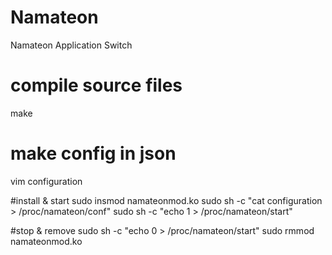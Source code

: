 Namateon
========

Namateon Application Switch

# compile source files
make

# make config in json
vim configuration

#install & start
sudo insmod namateonmod.ko
sudo sh -c "cat configuration > /proc/namateon/conf"
sudo sh -c "echo 1 > /proc/namateon/start"

#stop & remove
sudo sh -c "echo 0 > /proc/namateon/start"
sudo rmmod namateonmod.ko
